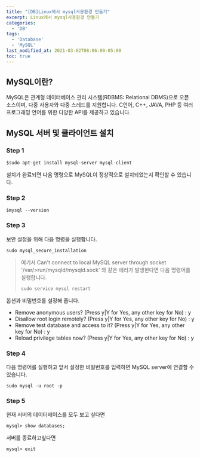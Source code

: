 ```yaml
---
title: "[DB]Linux에서 mysql사용환경 만들기"
excerpt: Linux에서 mysql사용환경 만들기
categories:
  - 'DB'
tags:
  - 'Database'
  - 'MySQL'
last_modified_at: 2021-03-02T08:06:00-05:00
toc: true
---
```


## MySQL이란?

MySQL은 관계형 데이터베이스 관리 시스템(RDBMS: Relational DBMS)으로 오픈 소스이며, 다중 사용자와 다중 스레드를 지원합니다. C언어, C++, JAVA, PHP 등 여러 프로그래밍 언어를 위한 다양한 API를 제공하고 있습니다.

## MySQL 서버 및 클라이언트 설치

### Step 1
```
$sudo apt-get install mysql-server mysql-client
```

설치가 완료되면 다음 명령으로 MySQL이 정상적으로 설치되었는지 확인할 수 있습니다.

### Step 2
```
$mysql --version
```

### Step 3
보안 설정을 위해 다음 명령을 실행합니다.
```
sudo mysql_secure_installation
```
>여기서 Can't connect to local MySQL server through socket '/var/>run/mysqld/mysqld.sock' 와 같은 에러가 발생한다면 다음 명령어를 실행합니다.
>```
>sudo service mysql restart
>```

옵션과 비밀번호를 설정해 줍니다. 
- Remove anonymous users? (Press y|Y for Yes, any other key for No) : y
- Disallow root login remotely? (Press y|Y for Yes, any other key for No) : y
- Remove test database and access to it? (Press y|Y for Yes, any other key for No) : y
- Reload privilege tables now? (Press y|Y for Yes, any other key for No) : y

### Step 4
다음 명령어를 실행하고 앞서 설정한 비밀번호를 입력하면 MySQL server에 연결할 수 있습니다.
```
sudo mysql -u root -p
```

### Step 5

현재 서버의 데이터베이스를 모두 보고 싶다면
```
mysql> show databases;
```

서버를 종료하고싶다면
```
mysql> exit
```